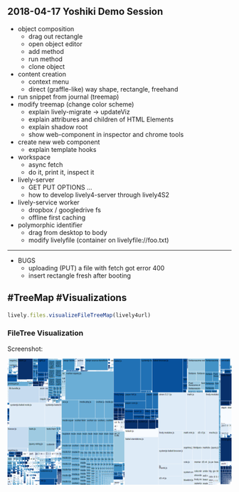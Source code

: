 ## 2018-04-17 Yoshiki Demo Session

- object composition
  - drag out rectangle
  - open object editor
  - add method
  - run method
  - clone object
- content creation
  - context menu
  - direct (graffle-like) way shape, rectangle, freehand
- run snippet from journal (treemap)
- modify treemap (change color scheme)
  - explain lively-migrate -> updateViz
  - explain attribures and children of HTML Elements 
  - explain shadow root
  - show web-component in inspector and chrome tools
- create new web component 
  - explain template hooks
- workspace
  - async fetch
  - do it, print it, inspect it
- lively-server
  - GET PUT OPTIONS ...
  - how to develop lively4-server through lively4S2
- lively-service worker
  - dropbox / googledrive fs
  - offline first caching
- polymorphic identifier
  - drag from desktop to body 
  - modify livelyfile (container on livelyfile://foo.txt)

----


- BUGS
  - uploading (PUT) a file with fetch got error 400
  - insert rectangle fresh after booting

## #TreeMap #Visualizations

```javascript
lively.files.visualizeFileTreeMap(lively4url)

```
<!--
<div style="position:relative;width:300px;height:300px">
  <lively-d3-treemap style="position: absolute; top: 0px; left: 0px; width: 100%; height: 100%"></lively-d3-treemap>
</div>
-->

### FileTree Visualization

<script>
(async () => {
  var tree = await lively.files.fileTree(lively4url + "/doc/")
  var src = tree.children.find(ea => ea.name == "src")
  // src.children = src.children.filter(ea => ea.name != "external")
  var div = await lively.create("div")
  div.style = "background-color: gray; width: 800px; height:600px; position: relative"
  var tm = await lively.create("lively-d3-treemap")
  tm.style = "position: absolute; top: 0px; left: 0px; width: 100%; height: 100%"
  div.appendChild(tm)
  tm.setTreeData(tree)
  return div
})()
</script>

Screenshot:

<img src="2018-04-17_lively-d3-treemap.png">





